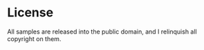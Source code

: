 License
=======


All samples are released into the public domain, and I relinquish all copyright
on them.
